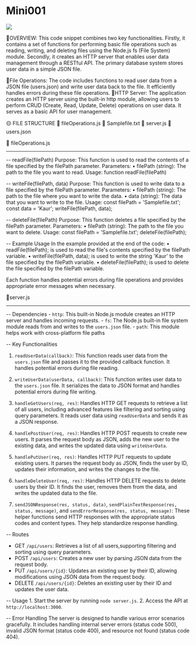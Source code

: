 # Mini001
<a href="https://codeclimate.com/github/Sukhmandeep04/Mini001/maintainability"><img src="https://api.codeclimate.com/v1/badges/eba87c50ea47e43824f1/maintainability" /></a>

📄OVERVIEW: This code snippet combines two key functionalities. Firstly, it contains a set of functions for performing basic file operations such as reading, writing, and deleting                  files using the Node.js fs (File System) module. Secondly, it creates an HTTP server that enables user data management through a RESTful API. The primary database system                stores user data in a simple JSON file.

📍File Operations: The code includes functions to read user data from a JSON file (users.json) and write user data back to the file. It efficiently handles errors                                          during these file operations.
📍HTTP Server: The application creates an HTTP server using the built-in http module, allowing users to perform CRUD (Create, Read, Update, Delete) operations on user data. It serves                  as a basic API for user management.

🟡 FILE STRUCTURE 
      📕 fileOperations.js
      📕 Samplefile.txt
      📗 server.js
      📗 users.json
      

📕 fileOperations.js
_____________________________

-- readFile(filePath)
      Purpose: 
      This function is used to read the contents of a file specified by the filePath parameter.
      Parameters:
        •	filePath (string): The path to the file you want to read.
      Usage:
      function readFile(filePath)

-- writeFile(filePath, data)
      Purpose: This function is used to write data to a file specified by the filePath parameter.
      Parameters:
        •	filePath (string): The path to the file where you want to write the data.
        •	data (string): The data that you want to write to the file.
      Usage:
      const filePath = 'Samplefile.txt';
      const data = 'Kaur';
      writeFile(filePath, data);

-- deleteFile(filePath)
      Purpose: This function deletes a file specified by the filePath parameter.
      Parameters:
        •	filePath (string): The path to the file you want to delete.
      Usage:
      const filePath = 'Samplefile.txt';
      deleteFile(filePath);


-- Example Usage
      In the example provided at the end of the code:
        •	readFile(filePath); is used to read the file's contents specified by the filePath variable.
        •	writeFile(filePath, data); is used to write the string 'Kaur' to the file specified by the filePath variable.
        •	deleteFile(filePath); is used to delete the file specified by the filePath variable.
      
  Each function handles potential errors during file operations and provides appropriate error messages when necessary.


📗server.js
__________________________

-- Dependencies 
      - `http`: This built-in Node.js module creates an HTTP server and handles incoming requests.
      - `fs`: The Node.js built-in file system module reads from and writes to the `users.json` file.
      - `path`: This module helps work with cross-platform file paths

-- Key Functionalities 

1. `readUserData(callback)`: This function reads user data from the `users.json` file and passes it to the provided callback function. It handles potential errors during file reading.

2. `writeUserData(userData, callback)`: This function writes user data to the `users.json` file. It serializes the data to JSON format and handles potential errors during file writing.

3. `handleGetUsers(req, res)`: Handles HTTP GET requests to retrieve a list of all users, including advanced features like filtering and sorting using query parameters. It reads user data using `readUserData` and sends it as a JSON response.

4. `handlePostUser(req, res)`: Handles HTTP POST requests to create new users. It parses the request body as JSON, adds the new user to the existing data, and writes the updated data using `writeUserData`.

5. `handlePutUser(req, res)`: Handles HTTP PUT requests to update existing users. It parses the request body as JSON, finds the user by ID, updates their information, and writes the changes to the file.

6. `handleDeleteUser(req, res)`: Handles HTTP DELETE requests to delete users by their ID. It finds the user, removes them from the data, and writes the updated data to the file.

7. `sendJSONResponse(res, status, data)`, `sendPlainTextResponse(res, status, message)`, and `sendErrorResponse(res, status, message)`: These helper functions send HTTP responses with the appropriate status codes and content types. They help standardize response handling.


-- Routes

- GET `/api/users`: Retrieves a list of all users,supporting filtering and sorting using query parameters.
- POST `/api/users`: Creates a new user by parsing JSON data from the request body.
- PUT `/api/users/{id}`: Updates an existing user by their ID, allowing modifications using JSON data from the request body.
- DELETE `/api/users/{id}`: Deletes an existing user by their ID and updates the user data.

-- Usage 
      1. Start the server by running `node server.js`.
      2. Access the API at `http://localhost:3000`.

-- Error Handling
      The server is designed to handle various error scenarios gracefully. It includes handling internal server errors (status code 500),         invalid JSON format (status code 400), and resource not found (status code 404).

